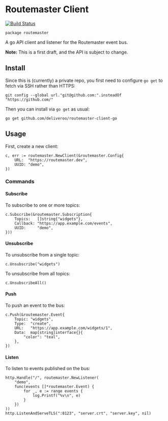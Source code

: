 # Routemaster Client

[![Build Status](https://travis-ci.com/deliveroo/routemaster-client-go.svg?token=Cn6Bjq9ZZa5MrmKhd9RW&branch=master)](https://travis-ci.com/deliveroo/routemaster-client-go)

`package routemaster`

A go API client and listener for the Routemaster event bus.

**Note:** This is a first draft, and the API is subject to change.

## Install

Since this is (currently) a private repo, you first need to configure `go get`
to fetch via SSH rather than HTTPS:

	git config --global url."git@github.com:".insteadOf "https://github.com/"

Then you can install via `go get` as usual:

	go get github.com/deliveroo/routemaster-client-go

## Usage

First, create a new client:

	c, err := routemaster.NewClient(&routemaster.Config{
		URL:  "https://routemaster.dev",
		UUID: "demo",
	})

### Commands

#### Subscribe

To subscribe to one or more topics:

	c.Subscribe(&routemaster.Subscription{
		Topics:   []string{"widgets"},
		Callback: "https://app.example.com/events",
		UUID:     "demo",
	}))

#### Unsubscribe

To unsubscribe from a single topic:

	c.Unsubscribe("widgets")

To unsubscribe from all topics:

	c.UnsubscribeAll()

#### Push

To push an event to the bus:

	c.Push(&routemaster.Event{
		Topic: "widgets",
		Type:  "create",
		URL:   "https://app.example.com/widgets/1",
		Data:  map[string]interface{}{
			"color": "teal",
		},
	})

#### Listen

To listen to events published on the bus:

	http.Handle("/", routemaster.NewListener(
		"demo",
		func(events []*routemaster.Event) {
			for _, e := range events {
				log.Printf("%v\n", e)
			}
		})
	))
	http.ListenAndServeTLS(":8123", "server.crt", "server.key", nil)
